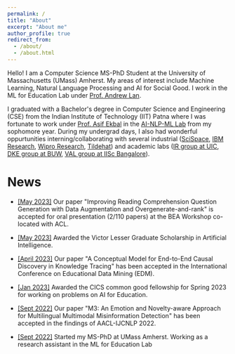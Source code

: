 ```yaml
---
permalink: /
title: "About"
excerpt: "About me"
author_profile: true
redirect_from: 
  - /about/
  - /about.html
---
```


Hello! I am a Computer Science MS-PhD Student at the University of Massachusetts (UMass) Amherst. My areas of interest include Machine Learning, Natural Language Processing and AI for Social Good. I work in the ML for Education Lab under [Prof. Andrew Lan](https://www.cics.umass.edu/people/lan-andrew).


I graduated with a Bachelor's degree in Computer Science and Engineering (CSE) from the Indian Institute of Technology (IIT) Patna where I was fortunate to work under [Prof. Asif Ekbal](https://www.asifekbal.com/) in the [AI-NLP-ML Lab](https://www.iitp.ac.in/~ai-nlp-ml/) from my sophomore year. During my undergrad days, I also had wonderful oppurtunities interning/collaborating with several industrial ([SciSpace](https://typeset.io/), [IBM Research](https://research.ibm.com/), [Wipro Research](https://www.wipro.com/innovation/research/), [Tildehat](https://in.linkedin.com/company/tildehat?original_referer=https%3A%2F%2Fwww.google.com%2F)) and academic labs ([IR group at UIC](https://www.cs.uic.edu/~cornelia/index.html), [DKE group at BUW](https://gipplab.org/), [VAL group at IISc Bangalore](https://val.cds.iisc.ac.in/)).


News
======
* <u>[May 2023]</u> Our paper "Improving Reading Comprehension Question Generation with Data Augmentation and Overgenerate-and-rank" is accepted for oral presentation (2/110 papers) at the BEA Workshop co-located with ACL. 

* <u>[May 2023]</u> Awarded the Victor Lesser Graduate Scholarship in Artificial Intelligence.

* <u>[April 2023]</u> Our paper "A Conceptual Model for End-to-End Causal Discovery in Knowledge Tracing" has been accepted in the International Conference on Educational Data Mining (EDM).

* <u>[Jan 2023]</u> Awarded the CICS common good fellowship for Spring 2023 for working on problems on AI for Education. 

* <u>[Sept 2022]</u> Our paper "M3: An Emotion and Novelty-aware Approach for Multilingual Multimodal Misinformation Detection" has been accepted in the findings of AACL-IJCNLP 2022.

* <u>[Sept 2022]</u> Started my MS-PhD at UMass Amherst. Working as a research assistant in the ML for Education Lab
